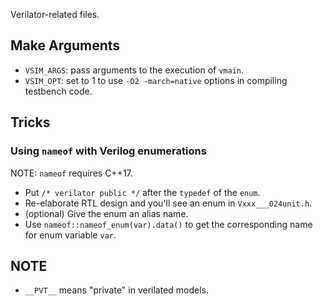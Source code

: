 Verilator-related files.

## Make Arguments

* `VSIM_ARGS`: pass arguments to the execution of `vmain`.
* `VSIM_OPT`: set to 1 to use `-O2 -march=native` options in compiling testbench code.

## Tricks

### Using `nameof` with Verilog enumerations

NOTE: `nameof` requires C++17.

* Put `/* verilator public */` after the `typedef` of the `enum`.
* Re-elaborate RTL design and you'll see an enum in `Vxxx___024unit.h`.
* (optional) Give the enum an alias name.
* Use `nameof::nameof_enum(var).data()` to get the corresponding name for enum variable `var`.

## NOTE

* `__PVT__` means "private" in verilated models.
